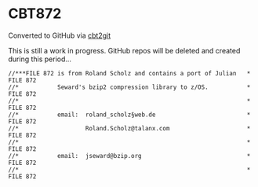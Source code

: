 # CBT872
Converted to GitHub via [cbt2git](https://github.com/wizardofzos/cbt2git)

This is still a work in progress. GitHub repos will be deleted and created during this period...

```
//***FILE 872 is from Roland Scholz and contains a port of Julian   *   FILE 872
//*           Seward's bzip2 compression library to z/OS.           *   FILE 872
//*                                                                 *   FILE 872
//*           email:  roland_scholz§web.de                          *   FILE 872
//*                   Roland.Scholz@talanx.com                      *   FILE 872
//*                                                                 *   FILE 872
//*           email:  jseward@bzip.org                              *   FILE 872
//*                                                                 *   FILE 872
```
